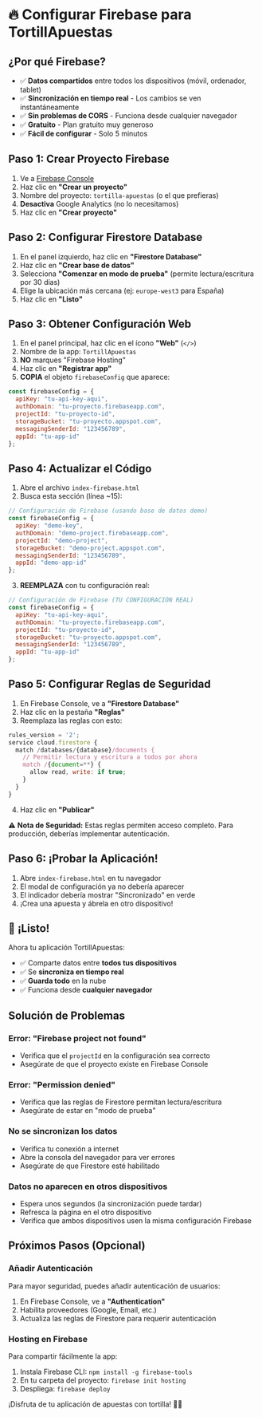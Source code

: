 # 🔥 Configurar Firebase para TortillApuestas

## ¿Por qué Firebase?
- ✅ **Datos compartidos** entre todos los dispositivos (móvil, ordenador, tablet)
- ✅ **Sincronización en tiempo real** - Los cambios se ven instantáneamente
- ✅ **Sin problemas de CORS** - Funciona desde cualquier navegador
- ✅ **Gratuito** - Plan gratuito muy generoso
- ✅ **Fácil de configurar** - Solo 5 minutos

## Paso 1: Crear Proyecto Firebase

1. Ve a [Firebase Console](https://console.firebase.google.com)
2. Haz clic en **"Crear un proyecto"**
3. Nombre del proyecto: `tortilla-apuestas` (o el que prefieras)
4. **Desactiva** Google Analytics (no lo necesitamos)
5. Haz clic en **"Crear proyecto"**

## Paso 2: Configurar Firestore Database

1. En el panel izquierdo, haz clic en **"Firestore Database"**
2. Haz clic en **"Crear base de datos"**
3. Selecciona **"Comenzar en modo de prueba"** (permite lectura/escritura por 30 días)
4. Elige la ubicación más cercana (ej: `europe-west3` para España)
5. Haz clic en **"Listo"**

## Paso 3: Obtener Configuración Web

1. En el panel principal, haz clic en el ícono **"Web"** (`</>`)
2. Nombre de la app: `TortillApuestas`
3. **NO** marques "Firebase Hosting"
4. Haz clic en **"Registrar app"**
5. **COPIA** el objeto `firebaseConfig` que aparece:

```javascript
const firebaseConfig = {
  apiKey: "tu-api-key-aqui",
  authDomain: "tu-proyecto.firebaseapp.com",
  projectId: "tu-proyecto-id",
  storageBucket: "tu-proyecto.appspot.com",
  messagingSenderId: "123456789",
  appId: "tu-app-id"
};
```

## Paso 4: Actualizar el Código

1. Abre el archivo `index-firebase.html`
2. Busca esta sección (línea ~15):

```javascript
// Configuración de Firebase (usando base de datos demo)
const firebaseConfig = {
  apiKey: "demo-key",
  authDomain: "demo-project.firebaseapp.com",
  projectId: "demo-project",
  storageBucket: "demo-project.appspot.com",
  messagingSenderId: "123456789",
  appId: "demo-app-id"
};
```

3. **REEMPLAZA** con tu configuración real:

```javascript
// Configuración de Firebase (TU CONFIGURACIÓN REAL)
const firebaseConfig = {
  apiKey: "tu-api-key-aqui",
  authDomain: "tu-proyecto.firebaseapp.com",
  projectId: "tu-proyecto-id",
  storageBucket: "tu-proyecto.appspot.com",
  messagingSenderId: "123456789",
  appId: "tu-app-id"
};
```

## Paso 5: Configurar Reglas de Seguridad

1. En Firebase Console, ve a **"Firestore Database"**
2. Haz clic en la pestaña **"Reglas"**
3. Reemplaza las reglas con esto:

```javascript
rules_version = '2';
service cloud.firestore {
  match /databases/{database}/documents {
    // Permitir lectura y escritura a todos por ahora
    match /{document=**} {
      allow read, write: if true;
    }
  }
}
```

4. Haz clic en **"Publicar"**

⚠️ **Nota de Seguridad:** Estas reglas permiten acceso completo. Para producción, deberías implementar autenticación.

## Paso 6: ¡Probar la Aplicación!

1. Abre `index-firebase.html` en tu navegador
2. El modal de configuración ya no debería aparecer
3. El indicador debería mostrar "Sincronizado" en verde
4. ¡Crea una apuesta y ábrela en otro dispositivo!

## 🎉 ¡Listo!

Ahora tu aplicación TortillApuestas:
- ✅ Comparte datos entre **todos tus dispositivos**
- ✅ Se **sincroniza en tiempo real**
- ✅ **Guarda todo** en la nube
- ✅ Funciona desde **cualquier navegador**

## Solución de Problemas

### Error: "Firebase project not found"
- Verifica que el `projectId` en la configuración sea correcto
- Asegúrate de que el proyecto existe en Firebase Console

### Error: "Permission denied"
- Verifica que las reglas de Firestore permitan lectura/escritura
- Asegúrate de estar en "modo de prueba"

### No se sincronizan los datos
- Verifica tu conexión a internet
- Abre la consola del navegador para ver errores
- Asegúrate de que Firestore esté habilitado

### Datos no aparecen en otros dispositivos
- Espera unos segundos (la sincronización puede tardar)
- Refresca la página en el otro dispositivo
- Verifica que ambos dispositivos usen la misma configuración Firebase

## Próximos Pasos (Opcional)

### Añadir Autenticación
Para mayor seguridad, puedes añadir autenticación de usuarios:
1. En Firebase Console, ve a **"Authentication"**
2. Habilita proveedores (Google, Email, etc.)
3. Actualiza las reglas de Firestore para requerir autenticación

### Hosting en Firebase
Para compartir fácilmente la app:
1. Instala Firebase CLI: `npm install -g firebase-tools`
2. En tu carpeta del proyecto: `firebase init hosting`
3. Despliega: `firebase deploy`

¡Disfruta de tu aplicación de apuestas con tortilla! 🥚🎉
